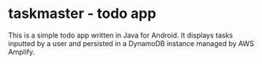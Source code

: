 # taskmaster - todo app

This is a simple todo app written in Java for Android. It displays tasks inputted by a user and persisted in a DynamoDB instance managed by AWS Amplify.
